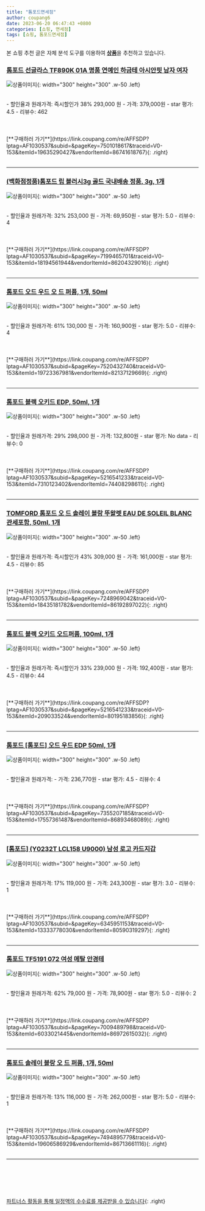 ```yaml
---
title: "톰포드면세점"
author: coupang6
date: 2023-06-20 06:47:43 +0800
categories: [쇼핑, 면세점]
tags: [쇼핑, 톰포드면세점]
---
```


본 쇼핑 추천 글은 자체 분석 도구를 이용하여 [**상품**](https://link.coupang.com/a/bao1ui)을 추천하고 있습니다.

### [톰포드 선글라스 TF890K 01A 명품 연예인 하금테 아시안핏 남자 여자](https://link.coupang.com/re/AFFSDP?lptag=AF1030537&subid=&pageKey=7501018617&traceid=V0-153&itemId=19635290427&vendorItemId=86741618767)

![상품이미지](https://thumbnail9.coupangcdn.com/thumbnails/remote/230x230ex/image/vendor_inventory/4b7c/91821554d9090b4ba05b51a993ce628fcd33a879e5326f874f77ce4f318d.jpg){: width="300" height="300" .w-50 .left}


<br>
- 할인율과 원래가격: 즉시할인가 38%  293,000   원
- 가격: 379,000원
- star 평가: 4.5
- 리뷰수: 462
<br>
<br>
<br>
<br>
[**구매하러 가기**](https://link.coupang.com/re/AFFSDP?lptag=AF1030537&subid=&pageKey=7501018617&traceid=V0-153&itemId=19635290427&vendorItemId=86741618767){: .right}
<br>
<br>

---

### [(백화점정품)톰포드 립 블러시3g 골드 국내배송 정품, 3g, 1개](https://link.coupang.com/re/AFFSDP?lptag=AF1030537&subid=&pageKey=7199465701&traceid=V0-153&itemId=18194561944&vendorItemId=86204329016)

![상품이미지](https://thumbnail9.coupangcdn.com/thumbnails/remote/230x230ex/image/vendor_inventory/82b1/14c52d0de60da63256a871d74dcdcd869585c5c279e1d11ace1db8bb89e7.jpg){: width="300" height="300" .w-50 .left}


<br>
- 할인율과 원래가격: 32%  253,000   원
- 가격: 69,950원
- star 평가: 5.0
- 리뷰수: 4
<br>
<br>
<br>
<br>
[**구매하러 가기**](https://link.coupang.com/re/AFFSDP?lptag=AF1030537&subid=&pageKey=7199465701&traceid=V0-153&itemId=18194561944&vendorItemId=86204329016){: .right}
<br>
<br>

---

### [톰포드 오드 우드 오 드 퍼퓸, 1개, 50ml](https://link.coupang.com/re/AFFSDP?lptag=AF1030537&subid=&pageKey=7520432740&traceid=V0-153&itemId=19723367981&vendorItemId=82137129669)

![상품이미지](https://thumbnail9.coupangcdn.com/thumbnails/remote/230x230ex/image/vendor_inventory/8a30/2134a7d0da342c9eab539e1651ddc4b9fbb217484d1158399a27dd372058.JPG){: width="300" height="300" .w-50 .left}


<br>
- 할인율과 원래가격: 61%  130,000   원
- 가격: 160,900원
- star 평가: 5.0
- 리뷰수: 4
<br>
<br>
<br>
<br>
[**구매하러 가기**](https://link.coupang.com/re/AFFSDP?lptag=AF1030537&subid=&pageKey=7520432740&traceid=V0-153&itemId=19723367981&vendorItemId=82137129669){: .right}
<br>
<br>

---

### [톰포드 블랙 오키드 EDP, 50ml, 1개](https://link.coupang.com/re/AFFSDP?lptag=AF1030537&subid=&pageKey=5216541233&traceid=V0-153&itemId=7310123402&vendorItemId=74408298611)

![상품이미지](https://thumbnail9.coupangcdn.com/thumbnails/remote/230x230ex/image/vendor_inventory/9a03/5c0bbe632e4aaab9f5fe28c3a3bf2d46328eacf361391df2febc04344111.jpg){: width="300" height="300" .w-50 .left}


<br>
- 할인율과 원래가격: 29%  298,000   원
- 가격: 132,800원
- star 평가: No data
- 리뷰수: 0
<br>
<br>
<br>
<br>
[**구매하러 가기**](https://link.coupang.com/re/AFFSDP?lptag=AF1030537&subid=&pageKey=5216541233&traceid=V0-153&itemId=7310123402&vendorItemId=74408298611){: .right}
<br>
<br>

---

### [TOMFORD 톰포드 오 드 솔레이 블랑 뚜왈렛 EAU DE SOLEIL BLANC 관세포함, 50ml, 1개](https://link.coupang.com/re/AFFSDP?lptag=AF1030537&subid=&pageKey=7248969042&traceid=V0-153&itemId=18435181782&vendorItemId=86192897022)

![상품이미지](https://thumbnail7.coupangcdn.com/thumbnails/remote/230x230ex/image/vendor_inventory/de83/d04b73204938acd7d59dd70717bb8dcc1b15449d2a15be6b13338e019c9d.jpg){: width="300" height="300" .w-50 .left}


<br>
- 할인율과 원래가격: 즉시할인가 43%  309,000   원
- 가격: 161,000원
- star 평가: 4.5
- 리뷰수: 85
<br>
<br>
<br>
<br>
[**구매하러 가기**](https://link.coupang.com/re/AFFSDP?lptag=AF1030537&subid=&pageKey=7248969042&traceid=V0-153&itemId=18435181782&vendorItemId=86192897022){: .right}
<br>
<br>

---

### [톰포드 블랙 오키드 오드퍼퓸, 100ml, 1개](https://link.coupang.com/re/AFFSDP?lptag=AF1030537&subid=&pageKey=5216541233&traceid=V0-153&itemId=209033524&vendorItemId=80195183856)

![상품이미지](https://thumbnail9.coupangcdn.com/thumbnails/remote/230x230ex/image/vendor_inventory/9a03/5c0bbe632e4aaab9f5fe28c3a3bf2d46328eacf361391df2febc04344111.jpg){: width="300" height="300" .w-50 .left}


<br>
- 할인율과 원래가격: 즉시할인가 33%  239,000   원
- 가격: 192,400원
- star 평가: 4.5
- 리뷰수: 44
<br>
<br>
<br>
<br>
[**구매하러 가기**](https://link.coupang.com/re/AFFSDP?lptag=AF1030537&subid=&pageKey=5216541233&traceid=V0-153&itemId=209033524&vendorItemId=80195183856){: .right}
<br>
<br>

---

### [톰포드 [톰포드] 오드 우드 EDP 50ml, 1개](https://link.coupang.com/re/AFFSDP?lptag=AF1030537&subid=&pageKey=7355207185&traceid=V0-153&itemId=17557361487&vendorItemId=86893468089)

![상품이미지](https://thumbnail7.coupangcdn.com/thumbnails/remote/230x230ex/image/vendor_inventory/5ea2/0a1816e023b45ef2b9edf3bf2022025eb8a897dfda2e8b09a8fb0333a57e.jpg){: width="300" height="300" .w-50 .left}


<br>
- 할인율과 원래가격: 
- 가격: 236,770원
- star 평가: 4.5
- 리뷰수: 4
<br>
<br>
<br>
<br>
[**구매하러 가기**](https://link.coupang.com/re/AFFSDP?lptag=AF1030537&subid=&pageKey=7355207185&traceid=V0-153&itemId=17557361487&vendorItemId=86893468089){: .right}
<br>
<br>

---

### [[톰포드] (Y0232T LCL158 U9000) 남성 로고 카드지갑](https://link.coupang.com/re/AFFSDP?lptag=AF1030537&subid=&pageKey=6345951153&traceid=V0-153&itemId=13333778030&vendorItemId=80590319297)

![상품이미지](https://thumbnail6.coupangcdn.com/thumbnails/remote/230x230ex/image/vendor_inventory/99b8/8ea4327ef99e9f0c92819eb8fa88d4f0e1a334771c736af96641096c66de.jpg){: width="300" height="300" .w-50 .left}


<br>
- 할인율과 원래가격: 17%  119,000   원
- 가격: 243,300원
- star 평가: 3.0
- 리뷰수: 1
<br>
<br>
<br>
<br>
[**구매하러 가기**](https://link.coupang.com/re/AFFSDP?lptag=AF1030537&subid=&pageKey=6345951153&traceid=V0-153&itemId=13333778030&vendorItemId=80590319297){: .right}
<br>
<br>

---

### [톰포드 TF5191 072 여성 메탈 안경테](https://link.coupang.com/re/AFFSDP?lptag=AF1030537&subid=&pageKey=7009489798&traceid=V0-153&itemId=6033021445&vendorItemId=86972615032)

![상품이미지](https://thumbnail8.coupangcdn.com/thumbnails/remote/230x230ex/image/vendor_inventory/c649/311940105039616f7e3d9895dc7c77a5abaac9593e9aaf30615c7b728509.jpg){: width="300" height="300" .w-50 .left}


<br>
- 할인율과 원래가격: 62%  79,000   원
- 가격: 78,900원
- star 평가: 5.0
- 리뷰수: 2
<br>
<br>
<br>
<br>
[**구매하러 가기**](https://link.coupang.com/re/AFFSDP?lptag=AF1030537&subid=&pageKey=7009489798&traceid=V0-153&itemId=6033021445&vendorItemId=86972615032){: .right}
<br>
<br>

---

### [톰포드 솔레이 블랑 오 드 퍼퓸, 1개, 50ml](https://link.coupang.com/re/AFFSDP?lptag=AF1030537&subid=&pageKey=7494895779&traceid=V0-153&itemId=19606586929&vendorItemId=86713661116)

![상품이미지](https://thumbnail8.coupangcdn.com/thumbnails/remote/230x230ex/image/vendor_inventory/d499/415c85e8ab22376233d0cb4f722899ed20282d717574cdf1f2acfbb3b985.jpg){: width="300" height="300" .w-50 .left}


<br>
- 할인율과 원래가격: 13%  116,000   원
- 가격: 262,000원
- star 평가: 5.0
- 리뷰수: 1
<br>
<br>
<br>
<br>
[**구매하러 가기**](https://link.coupang.com/re/AFFSDP?lptag=AF1030537&subid=&pageKey=7494895779&traceid=V0-153&itemId=19606586929&vendorItemId=86713661116){: .right}
<br>
<br>

---
<br><br><br><br><br> [파트너스 활동을 통해 일정액의 수수료를 제공받을 수 있습니다](https://link.coupang.com/a/bao1ui){: .right}